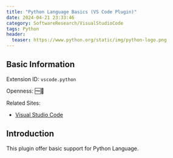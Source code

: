 ```yaml
---
title: "Python Language Basics (VS Code Plugin)"
date: 2024-04-21 23:33:46
category: SoftwareResearch/VisualStudioCode
tags: Python
header:
  teaser: https://www.python.org/static/img/python-logo.png
---
```


## Basic Information

Extension ID: `vscode.python`

Openness: 🆓📖

Related Sites:

* [Visual Studio Code](https://code.visualstudio.com/)

## Introduction

This plugin offer basic support for Python Language.
